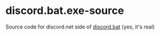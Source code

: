 # discord.bat.exe-source
Source code for discord.net side of [discord.bat](https://github.com/MininMobile/discord.bat/) (yes, it's real)
